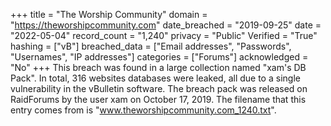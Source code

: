 +++
title = "The Worship Community"
domain = "https://theworshipcommunity.com"
date_breached = "2019-09-25"
date = "2022-05-04"
record_count = "1,240"
privacy = "Public"
Verified = "True"
hashing = ["vB"]
breached_data = ["Email addresses", "Passwords", "Usernames", "IP addresses"]
categories = ["Forums"]
acknowledged = "No"
+++
This breach was found in a large collection named "xam's DB Pack". In total, 316 websites databases were leaked, all due to a single vulnerability in the vBulletin software. The breach pack was released on RaidForums by the user xam on October 17, 2019. The filename that this entry comes from is "www.theworshipcommunity.com_1240.txt".
